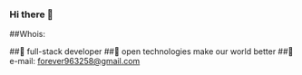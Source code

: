 ### Hi there 👋

##Whois:

##🏢 full-stack developer
##💓 open technologies make our world better
##📧 e-mail: forever963258@gmail.com
